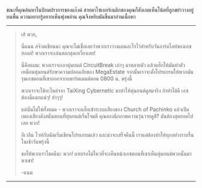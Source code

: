 ขณะที่คุณค้นหาในป้อมปราการของแก๊งค์ สายตาไซเบอร์เนติกของคุณก็สังเกตเห็นโน้ตที่ถูกขยำวางอยู่บนพื้น ความอยากรู้อยากเห็นพุ่งพล่าน คุณจึงหยิบมันขึ้นมาอ่านเนื้อหา

---

> เฮ้ พวก,
>
> นี่แนน สจ๊วตเขียนนะ คุณจะไม่เชื่อเลยว่าพวกเราวางแผนอะไรไว้สำหรับวันอาร์คไลท์ของเอซ ฮอลล์! พวกเราจะเล่นตลกสุดเหวี่ยงเลย!
>
> นี่คือแผน: พวกเราจะเอาหุ่นยนต์ CircuitBreak เก่าๆ มาหลายตัว แล้วแฮ็กให้มันทำตัวเหมือนหุ่นยนต์รักษาความปลอดภัยของ MegaEstate จากนั้นเราจะตั้งโปรแกรมให้พวกมันรุมเอซตอนที่เขาออกจากอพาร์ตเมนต์ตอน 0800 น. พรุ่งนี้
>
> พวกเราจะใช้อะไหล่จาก TaiXing Cybernetic มาทำให้หุ่นยนต์ดูสมจริง ถ้าทำได้ดี เอซต้องฉี่แตกแน่ๆ! ฮ่าๆๆ!
>
> แต่นั่นไม่ใช่ทั้งหมด - พวกเราจะแฮ็กเข้าระบบเสียงของ Church of Pachinko แล้วเปิดเพลงเสียงดังสนั่นตอนที่หุ่นยนต์เริ่มโจมตี คุณลองนึกภาพความวุ่นวายดูสิ? มันต้องสุดยอดไปเลย พวก!
>
> อีเวลีน ไวท์กับฉันเริ่มเขียนโปรแกรมแล้ว และน่าจะเสร็จคืนนี้ เราแค่ต้องทำให้ทุกอย่างราบรื่นในเช้าวันพรุ่งนี้
>
> ขอให้พวกเราโชคดีนะ พวก! แทบรอไม่ไหวที่จะเห็นหน้าเอซตอนที่เขาเห็นหุ่นยนต์พวกนั้นมาหาเขา!
>
> -แนน

---
